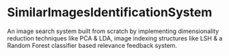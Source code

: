 # SimilarImagesIdentificationSystem
An image search system built from scratch by implementing dimensionality reduction techniques like PCA &amp; LDA, image indexing structures like LSH &amp; a Random Forest classifier based relevance feedback system.
